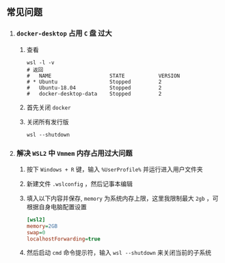 ## 常见问题

1. ###  `docker-desktop` 占用 `C` 盘 过大

   1. 查看

      ```shell
      wsl -l -v
      # 返回
      #   NAME                   STATE           VERSION
      # * Ubuntu                 Stopped         2
      #   Ubuntu-18.04           Stopped         2
      #   docker-desktop-data    Stopped         2
      ```

   2. 首先关闭 `docker`

   3. 关闭所有发行版

      ```shell
      wsl --shutdown
      ```


   

2. ### 解决 `WSL2` 中 `Vmmem` 内存占用过大问题

   1. 按下 `Windows + R` 键，输入 `%UserProfile%` 并运行进入用户文件夹

   2. 新建文件 `.wslconfig` ，然后记事本编辑

   3. 填入以下内容并保存, `memory` 为系统内存上限，这里我限制最大 `2gb` ，可根据自身电脑配置设置

      ```ini
      [wsl2]
      memory=2GB
      swap=0
      localhostForwarding=true
      ```

   4. 然后启动 `cmd` 命令提示符，输入 `wsl --shutdown` 来关闭当前的子系统